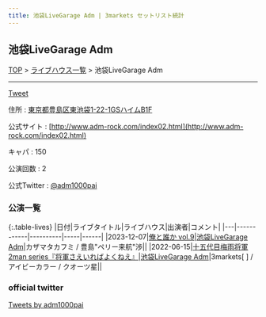 ```yaml
---
title: 池袋LiveGarage Adm | 3markets セットリスト統計
---
```

## 池袋LiveGarage Adm

[TOP](/setlist/) > [ライブハウス一覧](livehouses.html) > 池袋LiveGarage Adm

___

<a href="https://twitter.com/share?ref_src=twsrc%5Etfw" data-text="3markets[ ]セットリスト > 池袋LiveGarage Adm" class="twitter-share-button" data-via="3markets" data-hashtags="3markets" data-related="3markets" data-show-count="false">Tweet</a>

住所
:    <a href="https://www.google.co.jp/maps/search/%E6%9D%B1%E4%BA%AC%E9%83%BD%E8%B1%8A%E5%B3%B6%E5%8C%BA%E6%9D%B1%E6%B1%A0%E8%A2%8B1-22-1GS%E3%83%8F%E3%82%A4%E3%83%A0B1F" rel="noopener noreferrer" target="_blank">東京都豊島区東池袋1-22-1GSハイムB1F</a>

公式サイト
:    [http://www.adm-rock.com/index02.html](http://www.adm-rock.com/index02.html)

キャパ
:    150

公演回数
: 2


公式Twitter
: <a href="https://twitter.com/adm1000pai">@adm1000pai</a>


### 公演一覧

{:.table-lives}
|日付|ライブタイトル|ライブハウス|出演者|コメント|
|---|------------|----------|-----|------|
|<span class="nowrap">2023-12-07</span>|[俺と誰か vol.9](live094.html)|[池袋LiveGarage Adm](livehouse006.html)|カザマタカフミ / 豊島"ペリー来航"渉||
|<span class="nowrap">2022-06-15</span>|[十五代目梅雨将軍2man series『将軍さえいればよくねえ』](live019.html)|[池袋LiveGarage Adm](livehouse006.html)|3markets[ ] / アイビーカラー / クオーツ星||




### official twitter

<a class="twitter-timeline" href="https://twitter.com/adm1000pai?ref_src=twsrc%5Etfw">Tweets by adm1000pai</a> <script async src="https://platform.twitter.com/widgets.js" charset="utf-8"></script>


<script async src="https://platform.twitter.com/widgets.js" charset="utf-8"></script>